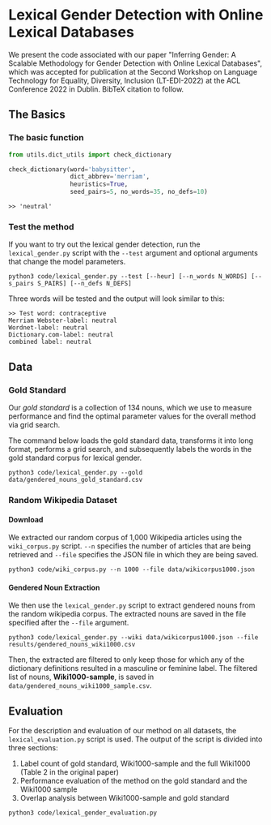# Lexical Gender Detection with Online Lexical Databases
We present the code associated with our paper 
"Inferring Gender: A Scalable Methodology for Gender Detection with Online Lexical Databases", which was 
accepted for publication at the Second Workshop on Language Technology for Equality, Diversity, Inclusion (LT-EDI-2022)
at the ACL Conference 2022 in Dublin. BibTeX citation to follow. 

## The Basics
### The basic function
```python
from utils.dict_utils import check_dictionary

check_dictionary(word='babysitter', 
                 dict_abbrev='merriam', 
                 heuristics=True, 
                 seed_pairs=5, no_words=35, no_defs=10)
```
```
>> 'neutral'
```
### Test the method
If you want to try out the lexical gender detection, run the `lexical_gender.py` script with the `--test` argument
and optional arguments that change the model parameters.
```commandline
python3 code/lexical_gender.py --test [--heur] [--n_words N_WORDS] [--s_pairs S_PAIRS] [--n_defs N_DEFS]
```
Three words will be tested and the output will look similar to this: 
```
>> Test word: contraceptive
Merriam Webster-label: neutral
Wordnet-label: neutral
Dictionary.com-label: neutral
combined label: neutral
```

## Data

### Gold Standard
Our _gold standard_ is a collection of 134 nouns, which we use to measure performance and
find the optimal parameter values for the overall method via grid search. 

The command below loads the gold standard data, transforms it into long format, performs a grid search, and subsequently
labels the words in the gold standard corpus for lexical gender.
```commandline
python3 code/lexical_gender.py --gold data/gendered_nouns_gold_standard.csv 
```

### Random Wikipedia Dataset

#### Download
We extracted our random corpus of 1,000 Wikipedia articles using the `wiki_corpus.py` script. 
`--n` specifies the number of articles that are being retrieved and `--file` specifies the 
JSON file in which they are being saved.
```commandline
python3 code/wiki_corpus.py --n 1000 --file data/wikicorpus1000.json
```

#### Gendered Noun Extraction
We then use the `lexical_gender.py` script to extract gendered nouns from the random wikipedia corpus.
The extracted nouns are saved in the file specified after the `--file` argument.
```commandline
python3 code/lexical_gender.py --wiki data/wikicorpus1000.json --file results/gendered_nouns_wiki1000.csv
```

Then, the extracted are filtered to only keep those for which any of the dictionary definitions resulted in 
a masculine or feminine label. 
The filtered list of nouns, **Wiki1000-sample**, is saved in `data/gendered_nouns_wiki1000_sample.csv`.


## Evaluation
For the description and evaluation of our method on all datasets, the `lexical_evaluation.py` script is used.
The output of the script is divided into three sections: 
1. Label count of gold standard, Wiki1000-sample and the full Wiki1000 (Table 2 in the original paper)
2. Performance evaluation of the method on the gold standard and the Wiki1000 sample
3. Overlap analysis between Wiki1000-sample and gold standard
```commandline
python3 code/lexical_gender_evaluation.py
```

